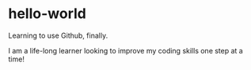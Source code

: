# hello-world
Learning to use Github, finally.

I am a life-long learner looking to improve my coding skills one step at a time!
